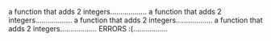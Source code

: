 a function that adds 2 integers..................
a function that adds 2 integers..................
a function that adds 2 integers..................
a function that adds 2 integers..................
ERRORS :(.................
